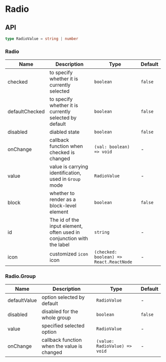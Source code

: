 # Radio

<code src="./demos/index.tsx"></code>

## API

```ts | pure
type RadioValue = string | number
```

### Radio

| Name           | Description                                                           | Type                                    | Default |
| -------------- | --------------------------------------------------------------------- | --------------------------------------- | ------- |
| checked        | to specify whether it is currently selected                           | `boolean`                               | `false` |
| defaultChecked | to specify whether it is currently selected by default                | `boolean`                               | `false` |
| disabled       | diabled state                                                         | `boolean`                               | `false` |
| onChange       | callback function when checked is changed                             | `(val: boolean) => void`                | -       |
| value          | value is carrying identification, used in `Group` mode                | `RadioValue`                            | -       |
| block          | whether to render as a block-level element                            | `boolean`                               | `false` |
| id             | The id of the input element, often used in conjunction with the label | `string`                                | -       |
| icon           | customized `icon` icon                                                | `(checked: boolean) => React.ReactNode` | -       |

### Radio.Group

| Name         | Description                                 | Type                          | Default |
| ------------ | ------------------------------------------- | ----------------------------- | ------- |
| defaultValue | option selected by default                  | `RadioValue`                  | -       |
| disabled     | disabled for the whole group                | `boolean`                     | `false` |
| value        | specified selected option                   | `RadioValue`                  | -       |
| onChange     | callback function when the value is changed | `(value: RadioValue) => void` | -       |
